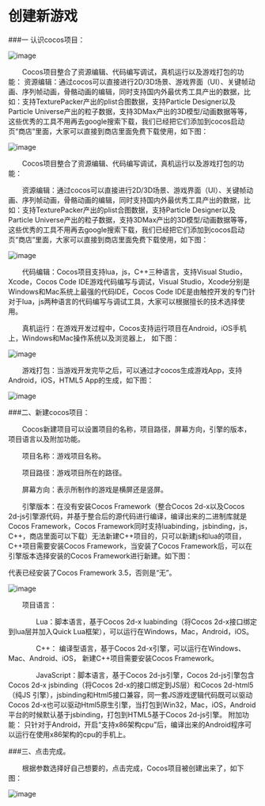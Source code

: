 # 创建新游戏
###一 认识cocos项目：

![image](res/image0001.png)

&emsp;&emsp;Cocos项目整合了资源编辑、代码编写调试，真机运行以及游戏打包的功能：
资源编辑：通过cocos可以直接进行2D/3D场景、游戏界面（UI）、关键帧动画、序列帧动画，骨骼动画的编辑，同时支持国内外最优秀工具产出的数据，比如：支持TexturePacker产出的plist合图数据，支持Particle Designer以及Particle Universe产出的粒子数据，支持3DMax产出的3D模型/动画数据等等，这些优秀的工具不用再去google搜索下载，我们已经把它们添加到cocos启动页“商店”里面，大家可以直接到商店里面免费下载使用，如下图：

![image](res/image0002.png)

&emsp;&emsp;Cocos项目整合了资源编辑、代码编写调试，真机运行以及游戏打包的功能：

&emsp;&emsp;资源编辑：通过cocos可以直接进行2D/3D场景、游戏界面（UI）、关键帧动画、序列帧动画，骨骼动画的编辑，同时支持国内外最优秀工具产出的数据，比如：支持TexturePacker产出的plist合图数据，支持Particle Designer以及Particle Universe产出的粒子数据，支持3DMax产出的3D模型/动画数据等等，这些优秀的工具不用再去google搜索下载，我们已经把它们添加到cocos启动页“商店”里面，大家可以直接到商店里面免费下载使用，如下图：

![image](res/image0003.png)

&emsp;&emsp;代码编辑：Cocos项目支持lua，js，C++三种语言，支持Visual Studio，Xcode，Cocos Code IDE游戏代码编写与调试，Visual Studio，Xcode分别是Windows和Mac系统上最强的代码IDE，Cocos Code IDE是由触控开发的专门针对于lua，js两种语言的代码编写与调试工具，大家可以根据擅长的技术选择使用。

&emsp;&emsp;真机运行：在游戏开发过程中，Cocos支持运行项目在Android，iOS手机上，Windows和Mac操作系统以及浏览器上， 如下图：

![image](res/image0004.png)

&emsp;&emsp;游戏打包：当游戏开发完毕之后，可以通过才cocos生成游戏App，支持Android，iOS，HTML5 App的生成，如下图：
 
![image](res/image0005.png)

###二、新建cocos项目：
 
&emsp;&emsp;Cocos新建项目可以设置项目的名称，项目路径，屏幕方向，引擎的版本，项目语言以及附加功能。

&emsp;&emsp;项目名称：游戏项目名称。

&emsp;&emsp;项目路径：游戏项目所在的路径。

&emsp;&emsp;屏幕方向：表示所制作的游戏是横屏还是竖屏。

&emsp;&emsp;引擎版本：在没有安装Cocos Framework（整合Cocos 2d-x以及Cocos 2d-js引擎源代码，并基于整合后的源代码进行编译，编译出来的二进制库就是Cocos Framework，Cocos Framework同时支持luabinding，jsbinding，js，C++，商店里面可以下载）无法新建C++项目的，只可以新建js和lua的项目，C++项目需要安装Cocos Framework，当安装了Cocos Framework后，可以在引擎版本选择安装的Cocos Framework进行新建。如下图：

代表已经安装了Cocos Framework 3.5，否则是“无”。

![image](res/image0006.png)
 
&emsp;&emsp;项目语言：

&emsp;&emsp;&emsp;&emsp;Lua：脚本语言，基于Cocos 2d-x luabinding（将Cocos 2d-x接口绑定到lua层并加入Quick Lua框架），可以运行在Windows，Mac，Android，iOS。

&emsp;&emsp;&emsp;&emsp;C++： 编译型语言，基于Cocos 2d-x引擎，可以运行在Windows、Mac、Android、iOS， 新建C++项目需要安装Cocos Framework。

&emsp;&emsp;&emsp;&emsp;JavaScript：脚本语言，基于Cocos 2d-js引擎，Cocos 2d-js引擎包含Cocos 2d-x jsbinding（将Cocos 2d-x的接口绑定到JS层）和Cocos 2d-html5（纯JS 引擎），jsbinding和Html5接口兼容，同一套JS游戏逻辑代码既可以驱动Cocos 2d-x也可以驱动Html5原生引擎，当打包到Win32，Mac，iOS，Android平台的时候默认基于jsbinding，打包到HTML5基于Cocos 2d-js引擎。
附加功能： 只针对于Android，开启“支持x86架构cpu”后，编译出来的Android程序可以运行在使用x86架构的cpu的手机上。

###三、点击完成。

&emsp;&emsp;根据参数选择好自己想要的，点击完成，Cocos项目被创建出来了，如下图：

![image](res/image0007.png)

